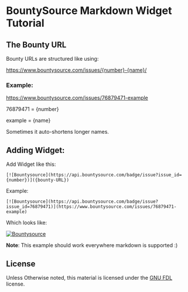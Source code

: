 # BountySource Markdown Widget Tutorial

## The Bounty URL
Bounty URLs are structured like using:

https://www.bountysource.com/issues/{number}-{name}/


### Example:

https://www.bountysource.com/issues/76879471-example


76879471 = {number}

example = {name}


Sometimes it auto-shortens longer names.

## Adding Widget:

Add Widget like this:

```[![Bountysource](https://api.bountysource.com/badge/issue?issue_id={number})]({bounty-URL})```


Example:

```[![Bountysource](https://api.bountysource.com/badge/issue?issue_id=76879471)](https://www.bountysource.com/issues/76879471-example)```


Which looks like:

[![Bountysource](https://api.bountysource.com/badge/issue?issue_id=76879471)](https://www.bountysource.com/issues/76879471-example)

**Note**: This example should work everywhere markdown is supported :)

## License
Unless Otherwise noted, this material is licensed under the [GNU FDL](https://github.com/jkhgvfgvsth/BountySource-Widget/blob/master/LICENSE/LICENSE.txt) license.
